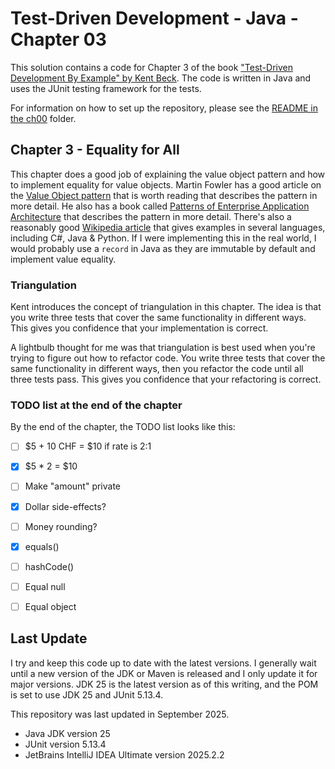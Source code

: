 # Test-Driven Development - Java - Chapter 03

This solution contains a code for Chapter 3 of the book ["Test-Driven Development By Example" by 
Kent Beck](https://a.co/d/1sr05eT). The code is written in Java and uses the JUnit testing framework for the tests. 

For information on how to set up the repository, please see the [README in the ch00](../ch00/README.md) folder.

## Chapter 3 - Equality for All
This chapter does a good job of explaining the value object pattern and how to implement equality for value objects.
Martin Fowler has a good article on the [Value Object pattern](https://martinfowler.com/bliki/ValueObject.html) that is 
worth reading that describes the pattern in more detail. He also has a book called [Patterns of Enterprise Application
Architecture](https://a.co/d/bDrbiQw) that describes the pattern in more detail. There's also a reasonably good [Wikipedia
article](https://en.wikipedia.org/wiki/Value_object) that gives examples in several languages, including C#, Java & Python.
If I were implementing this in the real world, I would probably use a `record` in Java as they are immutable by default 
and implement value equality.

### Triangulation
Kent introduces the concept of triangulation in this chapter. The idea is that you write three tests that cover the same 
functionality in different ways. This gives you confidence that your implementation is correct.

A lightbulb thought for me was that triangulation is best used when you're trying to figure out how to refactor code.
You write three tests that cover the same functionality in different ways, then you refactor the code until all three
tests pass. This gives you confidence that your refactoring is correct.

### TODO list at the end of the chapter
By the end of the chapter, the TODO list looks like this:
- [ ] \$5 + 10 CHF = $10 if rate is 2:1
- [x] \$5 * 2 = $10
- [ ] Make "amount" private
- [x] Dollar side-effects?
- [ ] Money rounding?
- [x] equals()
- [ ] hashCode()
- [ ] Equal null
- [ ] Equal object


## Last Update
I try and keep this code up to date with the latest versions. I generally wait until a new version of the JDK or Maven is 
released and I only update it for major versions. JDK 25 is the latest version as of this writing, and the POM is set to
use JDK 25 and JUnit 5.13.4.

This repository was last updated in September 2025.
- Java JDK version 25
- JUnit version 5.13.4
- JetBrains IntelliJ IDEA Ultimate version 2025.2.2